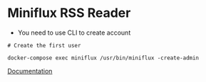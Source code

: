 # Miniflux RSS Reader

* You need to use CLI to create account

```
# Create the first user

docker-compose exec miniflux /usr/bin/miniflux -create-admin
```

[Documentation](https://miniflux.app/docs/installation.html#docker)
